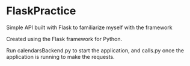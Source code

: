# FlaskPractice
Simple API built with Flask to familiarize myself with the framework

Created using the Flask framework for Python.

Run calendarsBackend.py to start the application, and calls.py once the application is running to make the requests.
